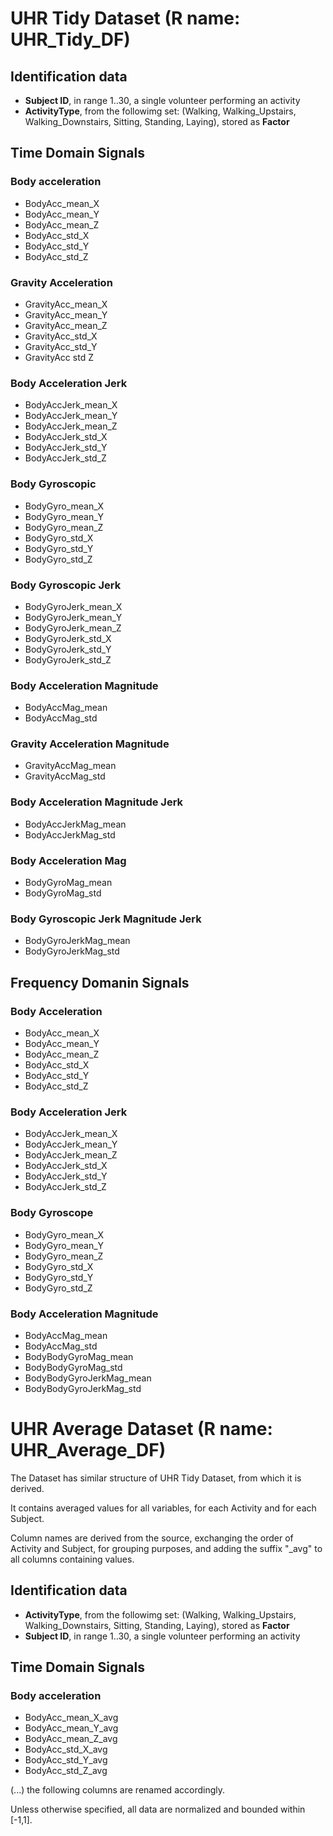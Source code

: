 # UHR Tidy  Dataset  (R name: UHR_Tidy_DF) 
## Identification data
* **Subject ID**, in range 1..30, a single volunteer performing an activity
* **ActivityType**, from the followimg set: (Walking, Walking_Upstairs, Walking_Downstairs, Sitting, Standing, Laying), stored as **Factor**
## Time Domain Signals
### Body acceleration
* BodyAcc_mean_X
* BodyAcc_mean_Y
* BodyAcc_mean_Z
* BodyAcc_std_X
* BodyAcc_std_Y
* BodyAcc_std_Z
### Gravity Acceleration
* GravityAcc_mean_X
* GravityAcc_mean_Y
* GravityAcc_mean_Z
* GravityAcc_std_X
* GravityAcc_std_Y
* GravityAcc std Z
### Body Acceleration Jerk
* BodyAccJerk_mean_X
* BodyAccJerk_mean_Y
* BodyAccJerk_mean_Z
* BodyAccJerk_std_X
* BodyAccJerk_std_Y
* BodyAccJerk_std_Z
### Body Gyroscopic
* BodyGyro_mean_X
* BodyGyro_mean_Y
* BodyGyro_mean_Z
* BodyGyro_std_X
* BodyGyro_std_Y
* BodyGyro_std_Z
### Body Gyroscopic Jerk
* BodyGyroJerk_mean_X
* BodyGyroJerk_mean_Y
* BodyGyroJerk_mean_Z
* BodyGyroJerk_std_X
* BodyGyroJerk_std_Y
* BodyGyroJerk_std_Z
### Body Acceleration Magnitude
* BodyAccMag_mean
* BodyAccMag_std
### Gravity Acceleration Magnitude
* GravityAccMag_mean
* GravityAccMag_std
### Body Acceleration Magnitude Jerk
* BodyAccJerkMag_mean
* BodyAccJerkMag_std
### Body Acceleration Mag
* BodyGyroMag_mean
* BodyGyroMag_std
### Body Gyroscopic Jerk Magnitude Jerk
* BodyGyroJerkMag_mean
* BodyGyroJerkMag_std
## Frequency Domanin Signals
### Body Acceleration
* BodyAcc_mean_X
* BodyAcc_mean_Y
* BodyAcc_mean_Z
* BodyAcc_std_X
* BodyAcc_std_Y
* BodyAcc_std_Z
### Body Acceleration Jerk
* BodyAccJerk_mean_X
* BodyAccJerk_mean_Y
* BodyAccJerk_mean_Z
* BodyAccJerk_std_X
* BodyAccJerk_std_Y
* BodyAccJerk_std_Z
### Body Gyroscope
* BodyGyro_mean_X
* BodyGyro_mean_Y
* BodyGyro_mean_Z
* BodyGyro_std_X
* BodyGyro_std_Y
* BodyGyro_std_Z
### Body Acceleration Magnitude
* BodyAccMag_mean
* BodyAccMag_std
* BodyBodyGyroMag_mean
* BodyBodyGyroMag_std
* BodyBodyGyroJerkMag_mean
* BodyBodyGyroJerkMag_std


# UHR Average Dataset (R name: UHR_Average_DF) 

The Dataset has similar structure of UHR Tidy Dataset, from which it is derived.

It contains averaged values for all variables, for each Activity and for each 
Subject.

Column names are derived from the source, exchanging the order of Activity and 
Subject, for grouping purposes, and adding the suffix "_avg" to all columns 
containing values.

## Identification data
* **ActivityType**, from the followimg set: (Walking, Walking_Upstairs, Walking_Downstairs, Sitting, Standing, Laying), stored as **Factor**
* **Subject ID**, in range 1..30, a single volunteer performing an activity
## Time Domain Signals
### Body acceleration
* BodyAcc_mean_X_avg
* BodyAcc_mean_Y_avg
* BodyAcc_mean_Z_avg
* BodyAcc_std_X_avg
* BodyAcc_std_Y_avg
* BodyAcc_std_Z_avg

(...) the following columns are renamed accordingly.

Unless otherwise specified, all data are normalized and bounded within [-1,1].

